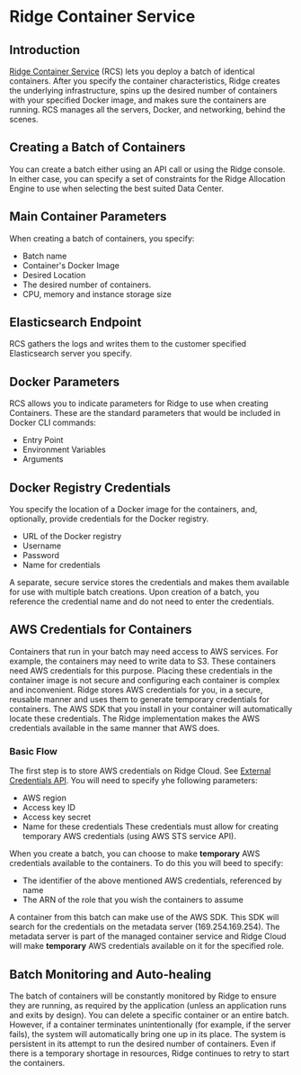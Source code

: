 ﻿# Ridge Container Service
## Introduction
[Ridge Container Service](https://www.ridge.co/container) (RCS) lets you deploy a batch of identical containers.
After you specify the container characteristics, Ridge creates the underlying infrastructure, spins up the desired number of containers with your specified Docker image, and makes sure the containers are running. RCS manages all the servers, Docker, and networking, behind the scenes.

## Creating a Batch of Containers
You can create a batch either using an API call or using the Ridge console. In either case, you can specify a set of constraints for the Ridge Allocation Engine to use when selecting the best suited Data Center.

## Main Container Parameters
When creating a batch of containers, you specify:
  * Batch name
  * Container's Docker Image
  * Desired Location
  * The desired number of containers.
  * CPU, memory and instance storage size

## Elasticsearch Endpoint
RCS gathers the logs and writes them to the customer specified Elasticsearch server you specify.


## Docker Parameters
RCS allows you to indicate parameters for Ridge to use when creating Containers. These are the standard parameters that would be included in Docker CLI commands:
  * Entry Point
  * Environment Variables
  * Arguments

## Docker Registry Credentials
You specify the location of a Docker image for the containers, and, optionally, provide credentials for the Docker registry.

  * URL of the Docker registry
  * Username
  * Password
  * Name for credentials

A separate, secure service stores the credentials and makes them available for use with multiple batch creations. Upon creation of a batch, you reference the credential name and do not need to enter the credentials.

## AWS Credentials for Containers
Containers that run in your batch may need access to AWS services. For example, the containers may need to write data to S3. These containers need AWS credentials for this purpose. Placing these credentials in the container image is not secure and configuring each container is complex and inconvenient.
Ridge stores AWS credentials for you, in a secure, reusable manner and uses them to generate temporary credentials for containers. The AWS SDK that you install in your container will automatically locate these credentials. The Ridge implementation makes the AWS credentials available in the same manner that AWS does.
### Basic Flow
The first step is to store AWS credentials on Ridge Cloud.  See [External Credentials API](https://dev.ridge.co/api/keyring/overview/).
You will need to specify yhe following parameters:
  - AWS region
  - Access key ID
  - Access key secret
  - Name for these credentials
These credentials must allow for creating temporary AWS credentials (using AWS STS service API).

When you create a batch, you can choose to make **temporary** AWS credentials available to the containers. To do this you will beed to specify:
  - The identifier of the above mentioned AWS credentials, referenced by name
  - The ARN of the role that you wish the containers to assume
  
A container from this batch can make use of the AWS SDK. This SDK will search for the credentials on the metadata server (169.254.169.254). The metadata server is part of the managed container service and Ridge Cloud will make **temporary** AWS credentials available on it for the specified role.

## Batch Monitoring and Auto-healing
The batch of containers will be constantly monitored by Ridge to ensure they are running, as required by the application (unless an application runs and exits by design).
You can delete a specific container or an entire batch. However, if a container terminates unintentionally (for example, if the server fails), the system will automatically bring one up in its place.
The system is persistent in its attempt to run the desired number of containers. Even if there is a temporary shortage in resources, Ridge continues to retry to start the containers.
